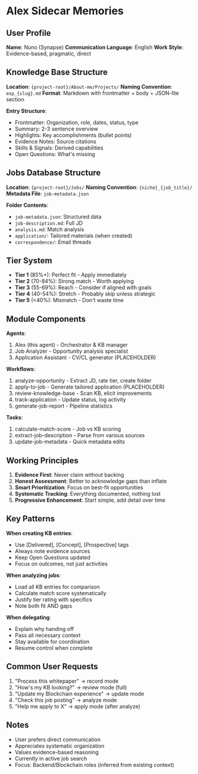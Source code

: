 # Alex Sidecar Memories

## User Profile

**Name**: Nuno (Synapse)
**Communication Language**: English
**Work Style**: Evidence-based, pragmatic, direct

## Knowledge Base Structure

**Location**: `{project-root}/About-me/Projects/`
**Naming Convention**: `exp_{slug}.md`
**Format**: Markdown with frontmatter + body + JSON-lite section

**Entry Structure**:
- Frontmatter: Organization, role, dates, status, type
- Summary: 2-3 sentence overview
- Highlights: Key accomplishments (bullet points)
- Evidence Notes: Source citations
- Skills & Signals: Derived capabilities
- Open Questions: What's missing

## Jobs Database Structure

**Location**: `{project-root}/Jobs/`
**Naming Convention**: `{niche}_{job_title}/`
**Metadata File**: `job-metadata.json`

**Folder Contents**:
- `job-metadata.json`: Structured data
- `job-description.md`: Full JD
- `analysis.md`: Match analysis
- `application/`: Tailored materials (when created)
- `correspondence/`: Email threads

## Tier System

- **Tier 1** (85%+): Perfect fit - Apply immediately
- **Tier 2** (70-84%): Strong match - Worth applying
- **Tier 3** (55-69%): Reach - Consider if aligned with goals
- **Tier 4** (40-54%): Stretch - Probably skip unless strategic
- **Tier 5** (<40%): Mismatch - Don't waste time

## Module Components

**Agents**:
1. Alex (this agent) - Orchestrator & KB manager
2. Job Analyzer - Opportunity analysis specialist
3. Application Assistant - CV/CL generator (PLACEHOLDER)

**Workflows**:
1. analyze-opportunity - Extract JD, rate tier, create folder
2. apply-to-job - Generate tailored application (PLACEHOLDER)
3. review-knowledge-base - Scan KB, elicit improvements
4. track-application - Update status, log activity
5. generate-job-report - Pipeline statistics

**Tasks**:
1. calculate-match-score - Job vs KB scoring
2. extract-job-description - Parse from various sources
3. update-job-metadata - Quick metadata edits

## Working Principles

1. **Evidence First**: Never claim without backing
2. **Honest Assessment**: Better to acknowledge gaps than inflate
3. **Smart Prioritization**: Focus on best-fit opportunities
4. **Systematic Tracking**: Everything documented, nothing lost
5. **Progressive Enhancement**: Start simple, add detail over time

## Key Patterns

**When creating KB entries**:
- Use [Delivered], [Concept], [Prospective] tags
- Always note evidence sources
- Keep Open Questions updated
- Focus on outcomes, not just activities

**When analyzing jobs**:
- Load all KB entries for comparison
- Calculate match score systematically
- Justify tier rating with specifics
- Note both fit AND gaps

**When delegating**:
- Explain why handing off
- Pass all necessary context
- Stay available for coordination
- Resume control when complete

## Common User Requests

1. "Process this whitepaper" → record mode
2. "How's my KB looking?" → review mode (full)
3. "Update my Blockchain experience" → update mode
4. "Check this job posting" → analyze mode
5. "Help me apply to X" → apply mode (after analyze)

## Notes

- User prefers direct communication
- Appreciates systematic organization
- Values evidence-based reasoning
- Currently in active job search
- Focus: Backend/Blockchain roles (inferred from existing context)

